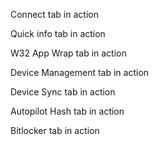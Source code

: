 <!-- wp:image {"id":1271,"sizeSlug":"full","linkDestination":"none"} -->
<figure class="wp-block-image size-full"><img src="https://www.rockenroll.tech/wp-content/uploads/2022/10/SignIn-Experience.gif" alt="" class="wp-image-1271"/><figcaption>Connect tab in action</figcaption></figure>
<!-- /wp:image -->
<!-- wp:image {"id":1273,"sizeSlug":"full","linkDestination":"none"} -->
<figure class="wp-block-image size-full"><img src="https://www.rockenroll.tech/wp-content/uploads/2022/10/Quick-Info-1.png" alt="" class="wp-image-1273"/><figcaption>Quick info tab in action</figcaption></figure>
<!-- /wp:image -->
<!-- wp:image {"id":1274,"sizeSlug":"full","linkDestination":"none"} -->
<figure class="wp-block-image size-full"><img src="https://www.rockenroll.tech/wp-content/uploads/2022/10/W32-App-Wrap.gif" alt="" class="wp-image-1274"/><figcaption>W32 App Wrap tab in action</figcaption></figure>
<!-- /wp:image -->
<!-- wp:image {"id":1278,"sizeSlug":"full","linkDestination":"none"} -->
<figure class="wp-block-image size-full"><img src="https://www.rockenroll.tech/wp-content/uploads/2022/10/DeviceManagement.gif" alt="" class="wp-image-1278"/><figcaption>Device Management tab in action</figcaption></figure>
<!-- /wp:image -->
<!-- wp:image {"id":1281,"sizeSlug":"full","linkDestination":"none"} -->
<figure class="wp-block-image size-full"><img src="https://www.rockenroll.tech/wp-content/uploads/2022/10/DeviceSync.gif" alt="" class="wp-image-1281"/><figcaption>Device Sync tab in action</figcaption></figure>
<!-- /wp:image -->
<!-- wp:image {"id":1284,"sizeSlug":"full","linkDestination":"none"} -->
<figure class="wp-block-image size-full"><img src="https://www.rockenroll.tech/wp-content/uploads/2022/10/AutopilotHash.gif" alt="" class="wp-image-1284"/><figcaption>Autopilot Hash tab in action</figcaption></figure>
<!-- /wp:image -->
<!-- wp:image {"id":1286,"sizeSlug":"full","linkDestination":"none"} -->
<figure class="wp-block-image size-full"><img src="https://www.rockenroll.tech/wp-content/uploads/2022/10/Bitlocker.gif" alt="" class="wp-image-1286"/><figcaption>Bitlocker tab in action</figcaption></figure>
<!-- /wp:image -->
